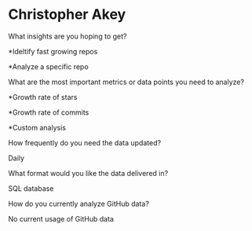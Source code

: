 # Christopher Akey

What insights are you hoping to get?

*Ideltify fast growing repos

*Analyze a specific repo

What are the most important metrics or data points you need to analyze?

*Growth rate of stars

*Growth rate of commits

*Custom analysis

How frequently do you need the data updated?

Daily

What format would you like the data delivered in?

SQL database

How do you currently analyze GitHub data?

No current usage of GitHub data
